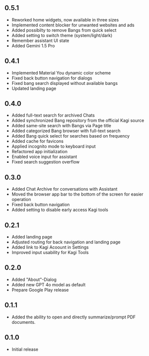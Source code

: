 ## 0.5.1

* Reworked home widgets, now available in three sizes
* Implemented content blocker for unwanted websites and ads
* Added possibilty to remove Bangs from quick select
* Added setting to switch theme (system/light/dark)
* Remember assistant UI state
* Added Gemini 1.5 Pro

## 0.4.1

* Implemented Material You dynamic color scheme
* Fixed back button navigation for dialogs
* Fixed bang search displayed without available bangs
* Updated landing page

## 0.4.0

* Added full-text search for archived Chats
* Added synchronized Bang repository from the official Kagi source
* Added same-site search with Bangs via Page title
* Added categorized Bang browser with full-text search
* Added Bang quick select for searches based on frequency
* Added cache for favicons
* Applied incognito mode to keyboard input
* Refactored app initialization
* Enabled voice input for assistant
* Fixed search suggestion overflow

## 0.3.0

* Added Chat Archive for conversations with Assistant
* Moved the browser app bar to the bottom of the screen for easier operation
* Fixed back button navigation
* Added setting to disable early access Kagi tools

## 0.2.1

* Added landing page
* Adjusted routing for back navigation and landing page
* Added link to Kagi Acoount in Settings
* Improved input usability for Kagi Tools

## 0.2.0

* Added "About"-Dialog
* Added new GPT 4o model as default
* Prepare Google Play release

## 0.1.1

* Added the ability to open and directly summarize/prompt PDF documents.

## 0.1.0

* Initial release